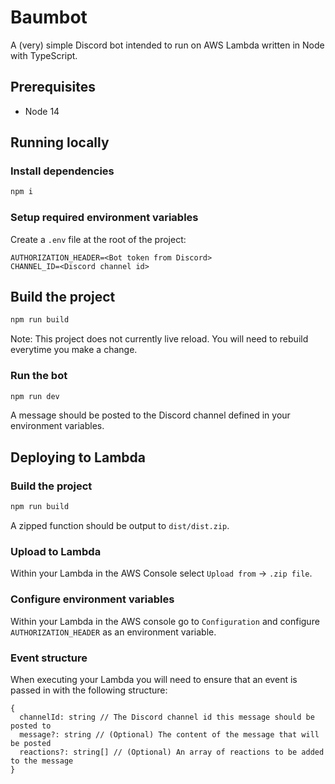 # Baumbot

A (very) simple Discord bot intended to run on AWS Lambda written in Node with TypeScript.

## Prerequisites

- Node 14

## Running locally

### Install dependencies

```sh
npm i
```

### Setup required environment variables

Create a `.env` file at the root of the project:
```
AUTHORIZATION_HEADER=<Bot token from Discord>
CHANNEL_ID=<Discord channel id>
```

## Build the project
```sh
npm run build
```

Note: This project does not currently live reload. You will need to rebuild everytime you make a change.

### Run the bot
```sh
npm run dev
```

A message should be posted to the Discord channel defined in your environment variables.

## Deploying to Lambda

### Build the project
```sh
npm run build
```

A zipped function should be output to `dist/dist.zip`.

### Upload to Lambda

Within your Lambda in the AWS Console select `Upload from` -> `.zip file`.

### Configure environment variables

Within your Lambda in the AWS console go to `Configuration` and configure `AUTHORIZATION_HEADER` as an environment variable.

### Event structure

When executing your Lambda you will need to ensure that an event is passed in with the following structure:
```
{
  channelId: string // The Discord channel id this message should be posted to
  message?: string // (Optional) The content of the message that will be posted
  reactions?: string[] // (Optional) An array of reactions to be added to the message
}
```
